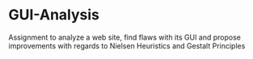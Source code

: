 # GUI-Analysis
Assignment to analyze a web site, find flaws with its GUI and propose improvements with regards to Nielsen Heuristics and Gestalt Principles
